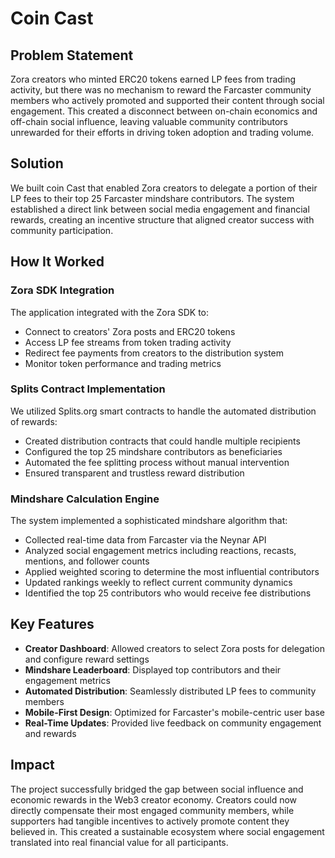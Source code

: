 # Coin Cast

## Problem Statement

Zora creators who minted ERC20 tokens earned LP fees from trading activity, but there was no mechanism to reward the Farcaster community members who actively promoted and supported their content through social engagement. This created a disconnect between on-chain economics and off-chain social influence, leaving valuable community contributors unrewarded for their efforts in driving token adoption and trading volume.

## Solution

We built coin Cast that enabled Zora creators to delegate a portion of their LP fees to their top 25 Farcaster mindshare contributors. The system established a direct link between social media engagement and financial rewards, creating an incentive structure that aligned creator success with community participation.

## How It Worked

### Zora SDK Integration

The application integrated with the Zora SDK to:
- Connect to creators' Zora posts and ERC20 tokens
- Access LP fee streams from token trading activity
- Redirect fee payments from creators to the distribution system
- Monitor token performance and trading metrics

### Splits Contract Implementation

We utilized Splits.org smart contracts to handle the automated distribution of rewards:
- Created distribution contracts that could handle multiple recipients
- Configured the top 25 mindshare contributors as beneficiaries
- Automated the fee splitting process without manual intervention
- Ensured transparent and trustless reward distribution

### Mindshare Calculation Engine

The system implemented a sophisticated mindshare algorithm that:
- Collected real-time data from Farcaster via the Neynar API
- Analyzed social engagement metrics including reactions, recasts, mentions, and follower counts
- Applied weighted scoring to determine the most influential contributors
- Updated rankings weekly to reflect current community dynamics
- Identified the top 25 contributors who would receive fee distributions

## Key Features

- **Creator Dashboard**: Allowed creators to select Zora posts for delegation and configure reward settings
- **Mindshare Leaderboard**: Displayed top contributors and their engagement metrics
- **Automated Distribution**: Seamlessly distributed LP fees to community members
- **Mobile-First Design**: Optimized for Farcaster's mobile-centric user base
- **Real-Time Updates**: Provided live feedback on community engagement and rewards

## Impact

The project successfully bridged the gap between social influence and economic rewards in the Web3 creator economy. Creators could now directly compensate their most engaged community members, while supporters had tangible incentives to actively promote content they believed in. This created a sustainable ecosystem where social engagement translated into real financial value for all participants.


